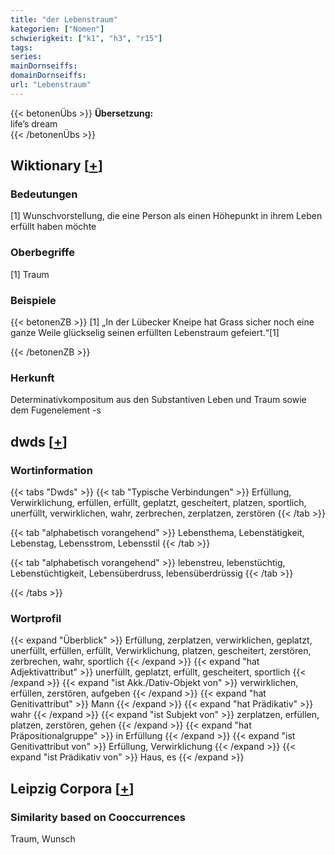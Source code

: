 ```yaml
---
title: "der Lebenstraum"
kategorien: ["Nomen"]
schwierigkeit: ["k1", "h3", "r15"]
tags:
series:
mainDornseiffs:
domainDornseiffs:
url: "Lebenstraum"
---
```


{{< betonenÜbs >}}
**Übersetzung:**  
life’s dream  
{{< /betonenÜbs >}}

## Wiktionary [[+](https://de.wiktionary.org/wiki/Lebenstraum)]

### Bedeutungen
[1] Wunschvorstellung, die eine Person als einen Höhepunkt in ihrem Leben erfüllt haben möchte  

### Oberbegriffe
[1] Traum  

### Beispiele
{{< betonenZB >}}
[1] „In der Lübecker Kneipe hat Grass sicher noch eine ganze Weile glückselig seinen erfüllten Lebenstraum gefeiert.“[1]  

{{< /betonenZB >}}
### Herkunft
Determinativkompositum aus den Substantiven Leben und Traum sowie dem Fugenelement -s  



## dwds [[+](https://www.dwds.de/wb/Lebenstraum)]

### Wortinformation
{{< tabs "Dwds" >}}
{{< tab "Typische Verbindungen" >}}
Erfüllung, Verwirklichung, erfüllen, erfüllt, geplatzt, gescheitert, platzen, sportlich, unerfüllt, verwirklichen, wahr, zerbrechen, zerplatzen, zerstören
{{< /tab >}}

{{< tab "alphabetisch vorangehend" >}}
Lebensthema, Lebenstätigkeit, Lebenstag, Lebensstrom, Lebensstil
{{< /tab >}}

{{< tab "alphabetisch vorangehend" >}}
lebenstreu, lebenstüchtig, Lebenstüchtigkeit, Lebensüberdruss, lebensüberdrüssig
{{< /tab >}}

{{< /tabs >}}

### Wortprofil
{{< expand "Überblick" >}} Erfüllung, zerplatzen, verwirklichen, geplatzt, unerfüllt, erfüllen, erfüllt, Verwirklichung, platzen, gescheitert, zerstören, zerbrechen, wahr, sportlich {{< /expand >}}
{{< expand "hat Adjektivattribut" >}} unerfüllt, geplatzt, erfüllt, gescheitert, sportlich {{< /expand >}}
{{< expand "ist Akk./Dativ-Objekt von" >}} verwirklichen, erfüllen, zerstören, aufgeben {{< /expand >}}
{{< expand "hat Genitivattribut" >}} Mann {{< /expand >}}
{{< expand "hat Prädikativ" >}} wahr {{< /expand >}}
{{< expand "ist Subjekt von" >}} zerplatzen, erfüllen, platzen, zerstören, gehen {{< /expand >}}
{{< expand "hat Präpositionalgruppe" >}} in Erfüllung {{< /expand >}}
{{< expand "ist Genitivattribut von" >}} Erfüllung, Verwirklichung {{< /expand >}}
{{< expand "ist Prädikativ von" >}} Haus, es {{< /expand >}}

## Leipzig Corpora [[+](https://corpora.uni-leipzig.de/en/res?word=Lebenstraum&corpusId=deu_newscrawl-public_2018)]


### Similarity based on Cooccurrences
Traum, Wunsch

